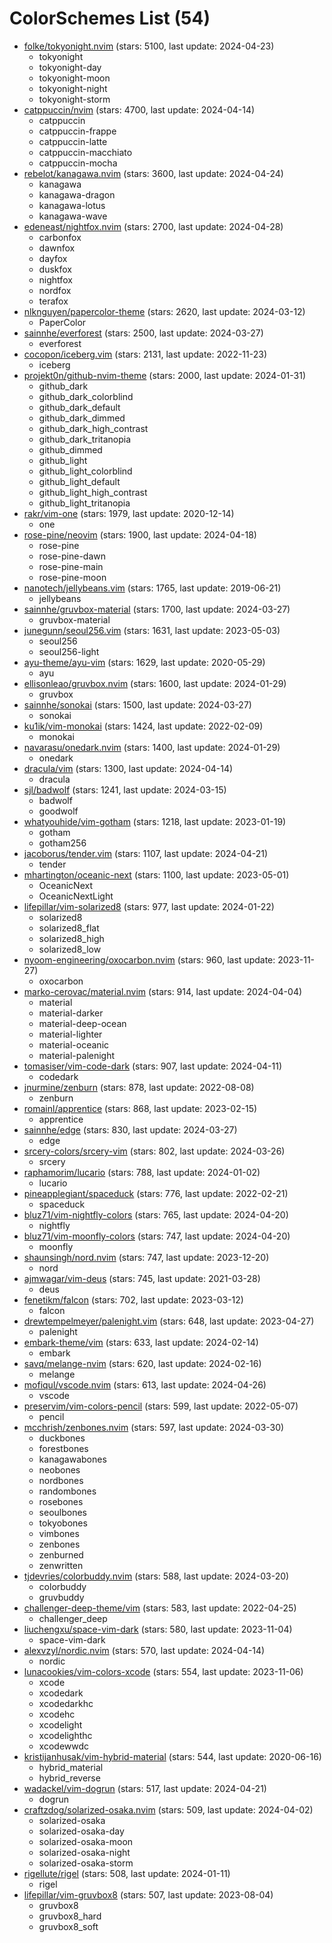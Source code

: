 
ColorSchemes List (54)
======================
  
- [folke/tokyonight.nvim](https://github.com/folke/tokyonight.nvim) (stars: 5100, last update: 2024-04-23)  
  - tokyonight  
  - tokyonight-day  
  - tokyonight-moon  
  - tokyonight-night  
  - tokyonight-storm  
- [catppuccin/nvim](https://github.com/catppuccin/nvim) (stars: 4700, last update: 2024-04-14)  
  - catppuccin  
  - catppuccin-frappe  
  - catppuccin-latte  
  - catppuccin-macchiato  
  - catppuccin-mocha  
- [rebelot/kanagawa.nvim](https://github.com/rebelot/kanagawa.nvim) (stars: 3600, last update: 2024-04-24)  
  - kanagawa  
  - kanagawa-dragon  
  - kanagawa-lotus  
  - kanagawa-wave  
- [edeneast/nightfox.nvim](https://github.com/edeneast/nightfox.nvim) (stars: 2700, last update: 2024-04-28)  
  - carbonfox  
  - dawnfox  
  - dayfox  
  - duskfox  
  - nightfox  
  - nordfox  
  - terafox  
- [nlknguyen/papercolor-theme](https://github.com/nlknguyen/papercolor-theme) (stars: 2620, last update: 2024-03-12)  
  - PaperColor  
- [sainnhe/everforest](https://github.com/sainnhe/everforest) (stars: 2500, last update: 2024-03-27)  
  - everforest  
- [cocopon/iceberg.vim](https://github.com/cocopon/iceberg.vim) (stars: 2131, last update: 2022-11-23)  
  - iceberg  
- [projekt0n/github-nvim-theme](https://github.com/projekt0n/github-nvim-theme) (stars: 2000, last update: 2024-01-31)  
  - github_dark  
  - github_dark_colorblind  
  - github_dark_default  
  - github_dark_dimmed  
  - github_dark_high_contrast  
  - github_dark_tritanopia  
  - github_dimmed  
  - github_light  
  - github_light_colorblind  
  - github_light_default  
  - github_light_high_contrast  
  - github_light_tritanopia  
- [rakr/vim-one](https://github.com/rakr/vim-one) (stars: 1979, last update: 2020-12-14)  
  - one  
- [rose-pine/neovim](https://github.com/rose-pine/neovim) (stars: 1900, last update: 2024-04-18)  
  - rose-pine  
  - rose-pine-dawn  
  - rose-pine-main  
  - rose-pine-moon  
- [nanotech/jellybeans.vim](https://github.com/nanotech/jellybeans.vim) (stars: 1765, last update: 2019-06-21)  
  - jellybeans  
- [sainnhe/gruvbox-material](https://github.com/sainnhe/gruvbox-material) (stars: 1700, last update: 2024-03-27)  
  - gruvbox-material  
- [junegunn/seoul256.vim](https://github.com/junegunn/seoul256.vim) (stars: 1631, last update: 2023-05-03)  
  - seoul256  
  - seoul256-light  
- [ayu-theme/ayu-vim](https://github.com/ayu-theme/ayu-vim) (stars: 1629, last update: 2020-05-29)  
  - ayu  
- [ellisonleao/gruvbox.nvim](https://github.com/ellisonleao/gruvbox.nvim) (stars: 1600, last update: 2024-01-29)  
  - gruvbox  
- [sainnhe/sonokai](https://github.com/sainnhe/sonokai) (stars: 1500, last update: 2024-03-27)  
  - sonokai  
- [ku1ik/vim-monokai](https://github.com/ku1ik/vim-monokai) (stars: 1424, last update: 2022-02-09)  
  - monokai  
- [navarasu/onedark.nvim](https://github.com/navarasu/onedark.nvim) (stars: 1400, last update: 2024-01-29)  
  - onedark  
- [dracula/vim](https://github.com/dracula/vim) (stars: 1300, last update: 2024-04-14)  
  - dracula  
- [sjl/badwolf](https://github.com/sjl/badwolf) (stars: 1241, last update: 2024-03-15)  
  - badwolf  
  - goodwolf  
- [whatyouhide/vim-gotham](https://github.com/whatyouhide/vim-gotham) (stars: 1218, last update: 2023-01-19)  
  - gotham  
  - gotham256  
- [jacoborus/tender.vim](https://github.com/jacoborus/tender.vim) (stars: 1107, last update: 2024-04-21)  
  - tender  
- [mhartington/oceanic-next](https://github.com/mhartington/oceanic-next) (stars: 1100, last update: 2023-05-01)  
  - OceanicNext  
  - OceanicNextLight  
- [lifepillar/vim-solarized8](https://github.com/lifepillar/vim-solarized8) (stars: 977, last update: 2024-01-22)  
  - solarized8  
  - solarized8_flat  
  - solarized8_high  
  - solarized8_low  
- [nyoom-engineering/oxocarbon.nvim](https://github.com/nyoom-engineering/oxocarbon.nvim) (stars: 960, last update: 2023-11-27)  
  - oxocarbon  
- [marko-cerovac/material.nvim](https://github.com/marko-cerovac/material.nvim) (stars: 914, last update: 2024-04-04)  
  - material  
  - material-darker  
  - material-deep-ocean  
  - material-lighter  
  - material-oceanic  
  - material-palenight  
- [tomasiser/vim-code-dark](https://github.com/tomasiser/vim-code-dark) (stars: 907, last update: 2024-04-11)  
  - codedark  
- [jnurmine/zenburn](https://github.com/jnurmine/zenburn) (stars: 878, last update: 2022-08-08)  
  - zenburn  
- [romainl/apprentice](https://github.com/romainl/apprentice) (stars: 868, last update: 2023-02-15)  
  - apprentice  
- [sainnhe/edge](https://github.com/sainnhe/edge) (stars: 830, last update: 2024-03-27)  
  - edge  
- [srcery-colors/srcery-vim](https://github.com/srcery-colors/srcery-vim) (stars: 802, last update: 2024-03-26)  
  - srcery  
- [raphamorim/lucario](https://github.com/raphamorim/lucario) (stars: 788, last update: 2024-01-02)  
  - lucario  
- [pineapplegiant/spaceduck](https://github.com/pineapplegiant/spaceduck) (stars: 776, last update: 2022-02-21)  
  - spaceduck  
- [bluz71/vim-nightfly-colors](https://github.com/bluz71/vim-nightfly-colors) (stars: 765, last update: 2024-04-20)  
  - nightfly  
- [bluz71/vim-moonfly-colors](https://github.com/bluz71/vim-moonfly-colors) (stars: 747, last update: 2024-04-20)  
  - moonfly  
- [shaunsingh/nord.nvim](https://github.com/shaunsingh/nord.nvim) (stars: 747, last update: 2023-12-20)  
  - nord  
- [ajmwagar/vim-deus](https://github.com/ajmwagar/vim-deus) (stars: 745, last update: 2021-03-28)  
  - deus  
- [fenetikm/falcon](https://github.com/fenetikm/falcon) (stars: 702, last update: 2023-03-12)  
  - falcon  
- [drewtempelmeyer/palenight.vim](https://github.com/drewtempelmeyer/palenight.vim) (stars: 648, last update: 2023-04-27)  
  - palenight  
- [embark-theme/vim](https://github.com/embark-theme/vim) (stars: 633, last update: 2024-02-14)  
  - embark  
- [savq/melange-nvim](https://github.com/savq/melange-nvim) (stars: 620, last update: 2024-02-16)  
  - melange  
- [mofiqul/vscode.nvim](https://github.com/mofiqul/vscode.nvim) (stars: 613, last update: 2024-04-26)  
  - vscode  
- [preservim/vim-colors-pencil](https://github.com/preservim/vim-colors-pencil) (stars: 599, last update: 2022-05-07)  
  - pencil  
- [mcchrish/zenbones.nvim](https://github.com/mcchrish/zenbones.nvim) (stars: 597, last update: 2024-03-30)  
  - duckbones  
  - forestbones  
  - kanagawabones  
  - neobones  
  - nordbones  
  - randombones  
  - rosebones  
  - seoulbones  
  - tokyobones  
  - vimbones  
  - zenbones  
  - zenburned  
  - zenwritten  
- [tjdevries/colorbuddy.nvim](https://github.com/tjdevries/colorbuddy.nvim) (stars: 588, last update: 2024-03-20)  
  - colorbuddy  
  - gruvbuddy  
- [challenger-deep-theme/vim](https://github.com/challenger-deep-theme/vim) (stars: 583, last update: 2022-04-25)  
  - challenger_deep  
- [liuchengxu/space-vim-dark](https://github.com/liuchengxu/space-vim-dark) (stars: 580, last update: 2023-11-04)  
  - space-vim-dark  
- [alexvzyl/nordic.nvim](https://github.com/alexvzyl/nordic.nvim) (stars: 570, last update: 2024-04-14)  
  - nordic  
- [lunacookies/vim-colors-xcode](https://github.com/lunacookies/vim-colors-xcode) (stars: 554, last update: 2023-11-06)  
  - xcode  
  - xcodedark  
  - xcodedarkhc  
  - xcodehc  
  - xcodelight  
  - xcodelighthc  
  - xcodewwdc  
- [kristijanhusak/vim-hybrid-material](https://github.com/kristijanhusak/vim-hybrid-material) (stars: 544, last update: 2020-06-16)  
  - hybrid_material  
  - hybrid_reverse  
- [wadackel/vim-dogrun](https://github.com/wadackel/vim-dogrun) (stars: 517, last update: 2024-04-21)  
  - dogrun  
- [craftzdog/solarized-osaka.nvim](https://github.com/craftzdog/solarized-osaka.nvim) (stars: 509, last update: 2024-04-02)  
  - solarized-osaka  
  - solarized-osaka-day  
  - solarized-osaka-moon  
  - solarized-osaka-night  
  - solarized-osaka-storm  
- [rigellute/rigel](https://github.com/rigellute/rigel) (stars: 508, last update: 2024-01-11)  
  - rigel  
- [lifepillar/vim-gruvbox8](https://github.com/lifepillar/vim-gruvbox8) (stars: 507, last update: 2023-08-04)  
  - gruvbox8  
  - gruvbox8_hard  
  - gruvbox8_soft